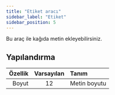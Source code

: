 ```yaml
---
title: "Etiket aracı"
sidebar_label: "Etiket"
sidebar_position: 5
---
```



Bu araç ile kağıda metin ekleyebilirsiniz.

## Yapılandırma

| Özellik | Varsayılan | Tanım        |
| -------:|:----------:|:------------ |
|   Boyut |     12     | Metin boyutu |
